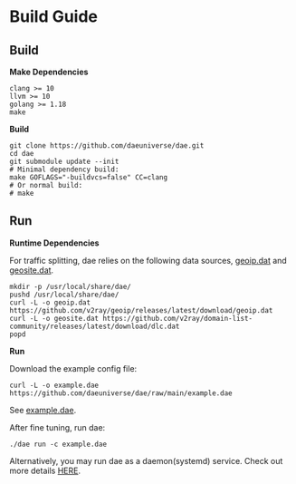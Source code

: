 # Build Guide

## Build

**Make Dependencies**

```shell
clang >= 10
llvm >= 10
golang >= 1.18
make
```

**Build**

```shell
git clone https://github.com/daeuniverse/dae.git
cd dae
git submodule update --init
# Minimal dependency build:
make GOFLAGS="-buildvcs=false" CC=clang
# Or normal build:
# make
```

## Run

**Runtime Dependencies**

For traffic splitting, dae relies on the following data sources, [geoip.dat](https://github.com/v2ray/geoip/releases/latest) and [geosite.dat](https://github.com/v2fly/domain-list-community/releases/latest).

```shell
mkdir -p /usr/local/share/dae/
pushd /usr/local/share/dae/
curl -L -o geoip.dat https://github.com/v2ray/geoip/releases/latest/download/geoip.dat
curl -L -o geosite.dat https://github.com/v2ray/domain-list-community/releases/latest/download/dlc.dat
popd
```

**Run**

Download the example config file:
```shell
curl -L -o example.dae https://github.com/daeuniverse/dae/raw/main/example.dae
```
See [example.dae](https://github.com/daeuniverse/dae/blob/main/example.dae).

After fine tuning, run dae:
```shell
./dae run -c example.dae
```

Alternatively, you may run dae as a daemon(systemd) service. Check out more details [HERE](./run-as-daemon.md).